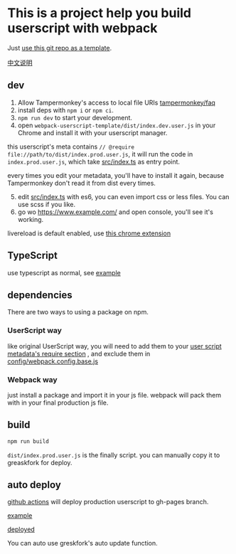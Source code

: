 # This is a project help you build userscript with webpack

Just [use this git repo as a template](https://github.com/Trim21/webpack-userscript-template/generate).

[中文说明](./readme.cn.md)

## dev

1. Allow Tampermonkey's access to local file URIs [tampermonkey/faq](https://tampermonkey.net/faq.php?ext=dhdg#Q204)
2. install deps with `npm i` or `npm ci`.
3. `npm run dev` to start your development.
4. open `webpack-userscript-template/dist/index.dev.user.js` in your Chrome and install it with your userscript manager.

this userscript's meta contains `// @require file://path/to/dist/index.prod.user.js`,
it will run the code in `index.prod.user.js`,
which take [src/index.ts](./src/index.ts) as entry point.

every times you edit your metadata, you'll have to install it again,
because Tampermonkey don't read it from dist every times.

5. edit [src/index.ts](./src/index.ts) with es6, you can even import css or less files. You can use scss if you like.
6. go wo <https://www.example.com/> and open console, you'll see it's working.

livereload is default enabled, use [this chrome extension](https://chrome.google.com/webstore/detail/jnihajbhpnppcggbcgedagnkighmdlei)

## TypeScript

use typescript as normal, see [example](src/index.ts)

## dependencies

There are two ways to using a package on npm.

### UserScript way

like original UserScript way, you will need to add them to your [user script metadata's require section](./config/metadata.js#L13-L17) , and exclude them in [config/webpack.config.base.js](./config/webpack.config.base.js#L21-L25)

### Webpack way

just install a package and import it in your js file. webpack will pack them with in your final production js file.

## build

```bash
npm run build
```

`dist/index.prod.user.js` is the finally script. you can manually copy it to greaskfork for deploy.

## auto deploy

[github actions](./.github/workflows/deploy.yaml#L36) will deploy production userscript to gh-pages branch.

[example](https://github.com/Trim21/webpack-userscript-template/tree/gh-pages)

[deployed](https://trim21.github.io/webpack-userscript-template/)

You can auto use greskfork's auto update function.
